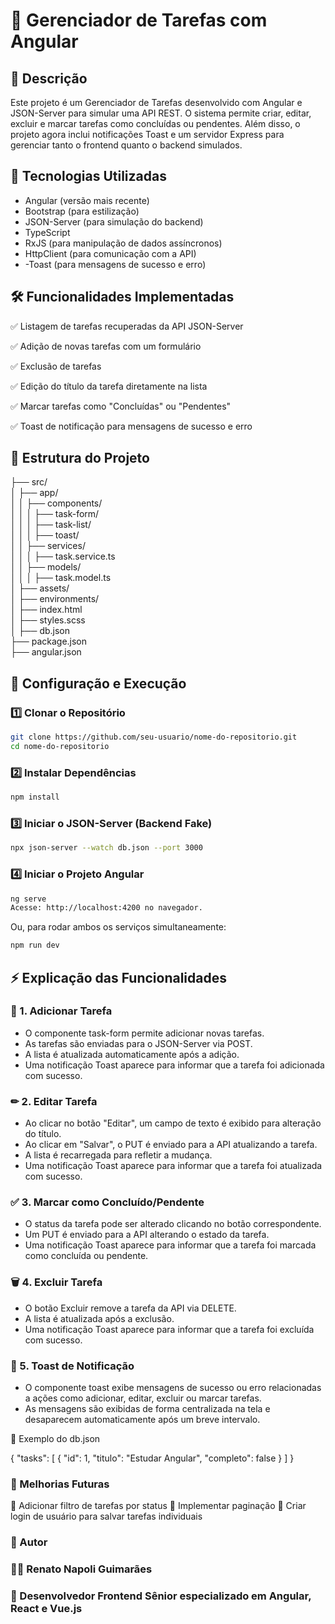 # 📌 Gerenciador de Tarefas com Angular

## 📖 Descrição

Este projeto é um Gerenciador de Tarefas desenvolvido com Angular e JSON-Server para simular uma API REST. O sistema permite criar, editar, excluir e marcar tarefas como concluídas ou pendentes. Além disso, o projeto agora inclui notificações Toast e um servidor Express para gerenciar tanto o frontend quanto o backend simulados.

## 🚀 Tecnologias Utilizadas

- Angular (versão mais recente)
- Bootstrap (para estilização)
- JSON-Server (para simulação do backend)
- TypeScript
- RxJS (para manipulação de dados assíncronos)
- HttpClient (para comunicação com a API)
- -Toast (para mensagens de sucesso e erro)

## 🛠 Funcionalidades Implementadas

✅ Listagem de tarefas recuperadas da API JSON-Server

✅ Adição de novas tarefas com um formulário

✅ Exclusão de tarefas

✅ Edição do título da tarefa diretamente na lista

✅ Marcar tarefas como "Concluídas" ou "Pendentes"

✅ Toast de notificação para mensagens de sucesso e erro

## 📂 Estrutura do Projeto

├── src/  
│   ├── app/  
│   │   ├── components/  
│   │   │   ├── task-form/              
│   │   │   ├── task-list/            
│   │   │   ├── toast/                  
│   │   ├── services/  
│   │   │   ├── task.service.ts         
│   │   ├── models/  
│   │   │   ├── task.model.ts          
│   ├── assets/  
│   ├── environments/  
│   ├── index.html  
│   ├── styles.scss   
│   ├── db.json                         
├── package.json  
├── angular.json  

## 🔧 Configuração e Execução

### 1️⃣ Clonar o Repositório
```bash
git clone https://github.com/seu-usuario/nome-do-repositorio.git
cd nome-do-repositorio
```
### 2️⃣ Instalar Dependências
```bash
npm install
```
### 3️⃣ Iniciar o JSON-Server (Backend Fake)
```bash
npx json-server --watch db.json --port 3000
```
### 4️⃣ Iniciar o Projeto Angular
```bash
ng serve
Acesse: http://localhost:4200 no navegador.
```
Ou, para rodar ambos os serviços simultaneamente:
```bash
npm run dev
```
## ⚡ Explicação das Funcionalidades

### 📌 1. Adicionar Tarefa

- O componente task-form permite adicionar novas tarefas.
- As tarefas são enviadas para o JSON-Server via POST.
- A lista é atualizada automaticamente após a adição.
- Uma notificação Toast aparece para informar que a tarefa foi adicionada com sucesso.

### ✏ 2. Editar Tarefa

- Ao clicar no botão "Editar", um campo de texto é exibido para alteração do título.
- Ao clicar em "Salvar", o PUT é enviado para a API atualizando a tarefa.
- A lista é recarregada para refletir a mudança.
- Uma notificação Toast aparece para informar que a tarefa foi atualizada com sucesso.

### ✅ 3. Marcar como Concluído/Pendente

- O status da tarefa pode ser alterado clicando no botão correspondente.
- Um PUT é enviado para a API alterando o estado da tarefa.
- Uma notificação Toast aparece para informar que a tarefa foi marcada como concluída ou pendente.

### 🗑 4. Excluir Tarefa

- O botão Excluir remove a tarefa da API via DELETE.
- A lista é atualizada após a exclusão.
- Uma notificação Toast aparece para informar que a tarefa foi excluída com sucesso.

### 💬 5. Toast de Notificação
- O componente toast exibe mensagens de sucesso ou erro relacionadas a ações como adicionar, editar, excluir ou marcar tarefas.
- As mensagens são exibidas de forma centralizada na tela e desaparecem automaticamente após um breve intervalo.

📌 Exemplo do db.json

{
  "tasks": [
    { "id": 1, "titulo": "Estudar Angular", "completo": false }
  ]
}

### 📜 Melhorias Futuras

🔹 Adicionar filtro de tarefas por status
🔹 Implementar paginação
🔹 Criar login de usuário para salvar tarefas individuais

### 📌 Autor

### 👨‍💻 Renato Napoli Guimarães

### 📌 Desenvolvedor Frontend Sênior especializado em Angular, React e Vue.js

